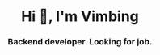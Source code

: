 <h1 align="center">Hi 👋, I'm Vimbing</h1>
<h3 align="center">Backend developer. Looking for job.</h3>
